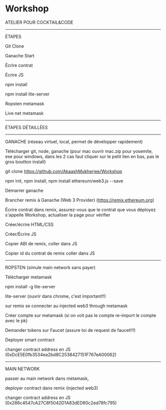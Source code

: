 # Workshop

ATELIER POUR COCKTAIL&amp;CODE

-----------------------------------

ÉTAPES

Git Clone

Ganache Start

Écrire contrat

Écrire JS

npm install

npm install lite-server

Ropsten metamask

Live net metamask

------------------------------------

ÉTAPES DÉTAILLÉES

-------------------------------------

GANACHE (réseau virtuel, local, permet de développer rapidement)

Télécharger git, node, ganache (pour mac ouvrir mac.zip pour yosemite, exe pour windows, dans les 2 cas faut cliquer sur le petit lien en bas, pas le gros boutton install)

git clone https://github.com/AkaashMukherjee/Workshop

npm init, npm install, npm install ethereum/web3.js --save

Démarrer ganache

Brancher remix à Ganache (Web 3 Provider) (https://remix.ethereum.org)

Écrire contrat dans remix, assurez-vous que le contrat que vous déployez s'appelle Workshop, actualiser la page pour vérifier

Créer/écrire HTML/CSS

Créer/Écrire JS

Copier ABI de remix, coller dans JS

Copier id du contrat de remix coller dans JS

-------------------------------------------------

ROPSTEN (simule main network sans payer)

Télécharger metamask

npm install -g lite-server

lite-server (ouvrir dans chrome, c'est important!!)

sur remix se connecter au injected web3 through metamask

Créer compte sur metamask (si on voit pas le compte re-import le compte avec le pk)

Demander tokens sur Faucet (assure toi de request de faucet!!!)

Deployer smart contract

changer contract address en JS (0xDcE5E0fb3534ea2bd8C2538427151F767eA00062)

---------------------------------------------------------

MAIN NETWORK

passer au main network dans metamask,

deployer contract dans remix (injected web3)

changer contract address en JS (0x286c4547cA27C8f5042D1A83dED60c2ed78fc795)

